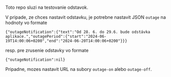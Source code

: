Toto repo sluzi na testovanie odstavok.

V pripade, ze chces nastavit odstavku, je potrebne nastavit JSON `outage` na hodnoty vo formate

```
{"outageNotification":{"text":"Od 28. 6. do 29.6. bude odstávka aplikace.","outagePeriod":{"start":"2024-06-19T14:00:06+0200","end":"2024-06-20T14:00:06+0200"}}}
```

resp. pre zrusenie odstavky vo formate

```
{"outageNotification":nil}
```

Pripadne, mozes nastavit URL na subory `outage-on` alebo `outage-off`.
